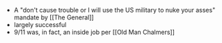- A "don't cause trouble or I will use the US military to nuke your asses" mandate by [[The General]]
- largely successful
- 9/11 was, in fact, an inside job per [[Old Man Chalmers]]
